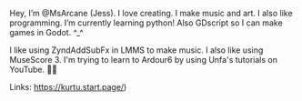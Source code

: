 Hey, I’m @MsArcane (Jess). I love creating. I make music and art. I also like programming. I’m currently learning python! Also GDscript so I can make games in Godot. ^_^

I like using ZyndAddSubFx in LMMS to make music. I also like using MuseScore 3. I'm trying to learn to Ardour6 by using Unfa's tutorials on YouTube. 🙏🏾

Links: https://kurtu.start.page/) 

<!---
MsArcane/MsArcane is a ✨ special ✨ repository because its `README.md` (this file) appears on your GitHub profile.
You can click the Preview link to take a look at your changes.
--->

